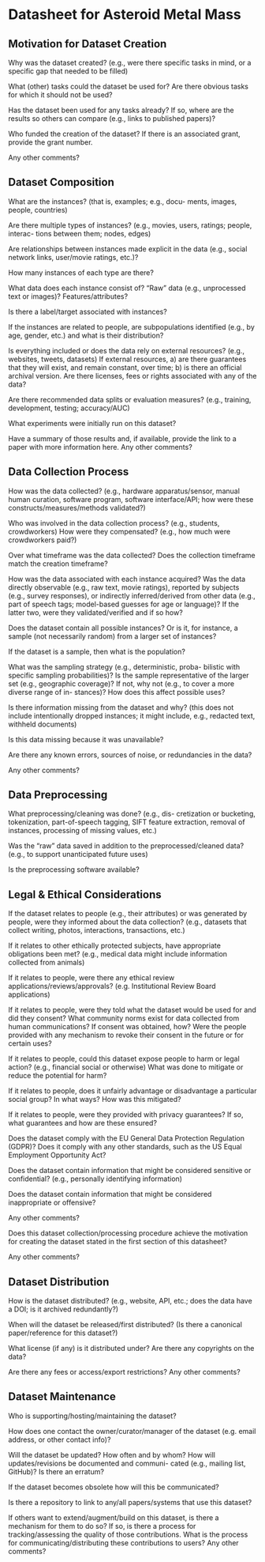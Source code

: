 # Datasheet for Asteroid Metal Mass

## Motivation for Dataset Creation

Why was the dataset created? (e.g., were there specific tasks in mind, or a specific gap that needed to be filled) 

What (other) tasks could the dataset be used for? 
Are there obvious tasks for which it should not be used?

Has the dataset been used for any tasks already? If so, where are the results so others can compare (e.g., links to published papers)?

Who funded the creation of the dataset? If there is an associated grant, provide the grant number.

Any other comments?

## Dataset Composition

What are the instances? (that is, examples; e.g., docu- ments, images, people, countries) 

Are there multiple types of instances? (e.g., movies, users, ratings; people, interac- tions between them; nodes, edges)

Are relationships between instances made explicit in the data (e.g., social network links, user/movie ratings, etc.)?

How many instances of each type are there?

What data does each instance consist of? “Raw” data (e.g., unprocessed text or images)? Features/attributes? 

Is there a label/target associated with instances? 

If the instances are related to people, are subpopulations identified (e.g., by age, gender, etc.) and what is their distribution?

Is everything included or does the data rely on external resources? (e.g., websites, tweets, datasets) 
If external resources, 
a) are there guarantees that they will exist, and remain constant, over time; 
b) is there an official archival version. Are there licenses, fees or rights associated with any of the data?

Are there recommended data splits or evaluation measures? (e.g., training, development, testing; accuracy/AUC)

What experiments were initially run on this dataset?

Have a summary of those results and, if available, provide the link to a paper with more information here.
Any other comments?


## Data Collection Process

How was the data collected? (e.g., hardware apparatus/sensor, manual human curation, software program, software interface/API; how were these constructs/measures/methods validated?)

Who was involved in the data collection process? (e.g., students, crowdworkers) How were they compensated? (e.g., how much were crowdworkers paid?)

Over what timeframe was the data collected? Does the collection timeframe match the creation timeframe?

How was the data associated with each instance acquired? Was the data directly observable (e.g., raw text, movie ratings), reported by subjects (e.g., survey responses), or indirectly inferred/derived from other data (e.g., part of speech tags; model-based guesses for age or language)? If the latter two, were they validated/verified and if so how?

Does the dataset contain all possible instances? Or is it, for instance, a sample (not necessarily random) from a larger set of instances?

If the dataset is a sample, then what is the population?

What was the sampling strategy (e.g., deterministic, proba- bilistic with specific sampling probabilities)? Is the sample representative of the larger set (e.g., geographic coverage)? If not, why not (e.g., to cover a more diverse range of in- stances)? How does this affect possible uses?

Is there information missing from the dataset and why? (this does not include intentionally dropped instances; it might include, e.g., redacted text, withheld documents) 

Is this data missing because it was unavailable?

Are there any known errors, sources of noise, or redundancies in the data?

Any other comments?

## Data Preprocessing
What preprocessing/cleaning was done? (e.g., dis- cretization or bucketing, tokenization, part-of-speech tagging, SIFT feature extraction, removal of instances, processing of missing values, etc.)

Was the “raw” data saved in addition to the preprocessed/cleaned data? (e.g., to support unanticipated future uses)

Is the preprocessing software available?


## Legal & Ethical Considerations
If the dataset relates to people (e.g., their attributes) or was generated by people, were they informed about the data collection? (e.g., datasets that collect writing, photos, interactions, transactions, etc.)

If it relates to other ethically protected subjects, have appropriate obligations been met? (e.g., medical data might include information collected from animals)

If it relates to people, were there any ethical review applications/reviews/approvals? (e.g. Institutional Review Board applications)

If it relates to people, were they told what the dataset would be used for and did they consent? What community norms exist for data collected from human communications? If consent was obtained, how? Were the people provided with any mechanism to revoke their consent in the future or for certain uses?

If it relates to people, could this dataset expose people to harm or legal action? (e.g., financial social or otherwise) What was done to mitigate or reduce the potential for harm?

If it relates to people, does it unfairly advantage or disadvantage a particular social group? In what ways? How was this mitigated?

If it relates to people, were they provided with privacy guarantees? If so, what guarantees and how are these ensured?

Does the dataset comply with the EU General Data Protection Regulation (GDPR)? Does it comply with any other standards, such as the US Equal Employment Opportunity Act?

Does the dataset contain information that might be considered sensitive or confidential? (e.g., personally identifying information)

Does the dataset contain information that might be considered inappropriate or offensive?

Any other comments?

Does this dataset collection/processing procedure achieve the motivation for creating the dataset stated in the first section of this datasheet?

Any other comments?


## Dataset Distribution

How is the dataset distributed? (e.g., website, API, etc.; does the data have a DOI; is it archived redundantly?)

When will the dataset be released/first distributed? (Is there a canonical paper/reference for this dataset?)

What license (if any) is it distributed under? Are there any copyrights on the data?

Are there any fees or access/export restrictions? Any other comments?


## Dataset Maintenance

Who is supporting/hosting/maintaining the dataset?

How does one contact the owner/curator/manager of the dataset (e.g. email address, or other contact info)?

Will the dataset be updated? How often and by whom? How will updates/revisions be documented and communi- cated (e.g., mailing list, GitHub)? Is there an erratum?

If the dataset becomes obsolete how will this be communicated?

Is there a repository to link to any/all papers/systems that use this dataset?

If others want to extend/augment/build on this dataset, is there a mechanism for them to do so? If so, is there a process for tracking/assessing the quality of those contributions. What is the process for communicating/distributing these contributions to users?
Any other comments?